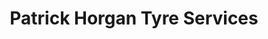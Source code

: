 ---
title: "Patrick Horgan Tyre Services"
url: /bandon/patrick-horgan-tyre-services/
shop: Reifen
---
